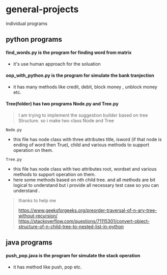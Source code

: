 # general-projects

individual programs 

## python programs

#### find_words.py is the program for finding word from matrix

- it's use human approach for the soluation

#### oop_with_python.py is the program for simulate the bank tranjection

- it has many methods like credit, debit, block money , unblock money etc.

#### Tree(folder) has two programs Node.py and Tree.py

>I am trying to implement the suggestion builder based on tree Structure. so i make two class Node and Tree

`Node.py`

- this file has node class with three attributes title, isword (if that node is ending of word then True), child and various methods to support operation on them.

`Tree.py`

- this file has node class with two attributes root, wordset and various methods to support operation on them.
- here some methods based on nth child tree. and all methods are bit logical to understand but i provide all necessary test case so you can understand .

> thanks to help me
> 
> https://www.geeksforgeeks.org/preorder-traversal-of-n-ary-tree-without-recursion/
> https://stackoverflow.com/questions/71115301/convert-object-structure-of-n-child-tree-to-nested-list-in-python

## java programs

#### push_pop.java is the program for simulate the stack operation

- it has method like push, pop etc.
